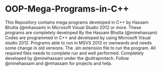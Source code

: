 # OOP-Mega-Programs-in-C++

This Repository contains mega programs developed in C++ by Hassam Bhutta (@mhassam) in Microsoft Visual Studio 2012 or more.
These programs are completely developed By the Hassam Bhutta (@minehassam)
Codes are programmed in C++ and developed by using Microsoft Visual studio 2012.
Programs able to run in MSVS 2012 or ownwards and needs some change in old versions.
The .sln extension file to run the program.
All required files needs to complete run and well performed.
Completely developed by @minehassam under the @ultraprotech.
Follow @minehassam and @mhassam for projects and help.

